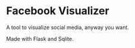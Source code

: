 # Facebook Visualizer

A tool to visualize social media, anyway you want.

Made with Flask and Sqlite.

